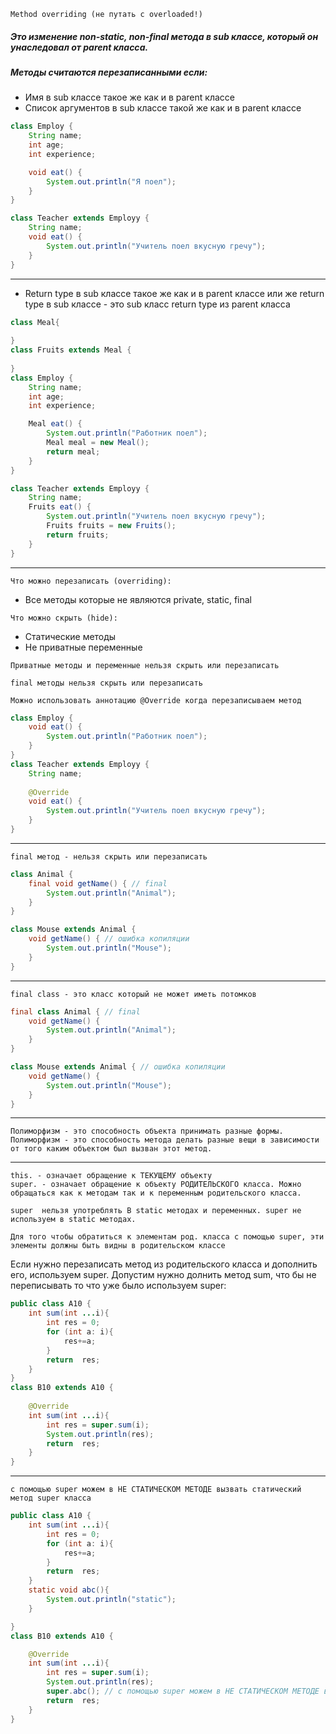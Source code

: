 
``` 
Method overriding (не путать с overloaded!)
```
##### Это изменение non-static, non-final метода в sub классе, который он унаследовал от parent класса.
##### Методы считаются перезаписанными если:
* Имя в sub классе такое же как и в parent классе
* Список аргументов в sub классе такой же как и в parent классе
```java
class Employ {
    String name;
    int age;
    int experience;

    void eat() {
        System.out.println("Я поел");
    }
}

class Teacher extends Employy {
    String name;
    void eat() {
        System.out.println("Учитель поел вкусную гречу");
    }
}
```
---
* Return type в sub классе такое же как и в parent классе или же return type  в sub классе - это sub класс return type из parent класса
```java
class Meal{
    
}
class Fruits extends Meal {
    
}
class Employ {
    String name;
    int age;
    int experience;

    Meal eat() {
        System.out.println("Работник поел");
        Meal meal = new Meal();
        return meal;
    }
}

class Teacher extends Employy {
    String name;
    Fruits eat() {
        System.out.println("Учитель поел вкусную гречу");
        Fruits fruits = new Fruits();
        return fruits;
    }
}
```
---
```
Что можно перезаписать (overriding):
```
* Все методы которые не являются private, static, final
``` 
Что можно скрыть (hide): 
```
* Статические методы 
* Не приватные переменные

``` 
Приватные методы и переменные нельзя скрыть или перезаписать
```
```
final методы нельзя скрыть или перезаписать  
```
```
Можно использовать аннотацию @Override когда перезаписываем метод 
```
```java
class Employ {
    void eat() {
        System.out.println("Работник поел");
    }
}
class Teacher extends Employy {
    String name;
    
    @Override
    void eat() {
        System.out.println("Учитель поел вкусную гречу");
    }
}
```
---
``` 
final метод - нельзя скрыть или перезаписать
```

```java
class Animal {
    final void getName() { // final 
        System.out.println("Animal");
    }
}

class Mouse extends Animal {
    void getName() { // ошибка копиляции
        System.out.println("Mouse");
    }
}
```
---
```
final class - это класс который не может иметь потомков
```
```java
final class Animal { // final
    void getName() {
        System.out.println("Animal");
    }
}

class Mouse extends Animal { // ошибка копиляции
    void getName() {
        System.out.println("Mouse");
    }
}
```
---

``` 
Полиморфизм - это способность объекта принимать разные формы.
Полиморфизм - это способность метода делать разные вещи в зависимости от того каким объектом был вызван этот метод.
```
---
``` 
this. - означает обращение к ТЕКУЩЕМУ объекту
super. - означает обращение к объекту РОДИТЕЛЬСКОГО класса. Можно обращаться как к методам так и к переменным родительского класса.
```
``` 
super  нельзя употреблять В static методах и переменных. super не используем в static методах.
```
```
Для того чтобы обратиться к элементам род. класса с помощью super, эти элементы должны быть видны в родительском классе
```

Если нужно перезаписать метод из родительского класса и дополнить его, используем super.
Допустим нужно долнить метод sum, что бы не переписывать то что уже было используем super:
```java
public class A10 {
    int sum(int ...i){
        int res = 0;
        for (int a: i){
            res+=a;
        }
        return  res;
    }
}
class B10 extends A10 {
    
    @Override
    int sum(int ...i){
        int res = super.sum(i);
        System.out.println(res);
        return  res;
    }
}
```
---
```
с помощью super можем в НЕ СТАТИЧЕСКОМ МЕТОДЕ вызвать статический метод super класса
```
```java
public class A10 {
    int sum(int ...i){
        int res = 0;
        for (int a: i){
            res+=a;
        }
        return  res;
    }
    static void abc(){
        System.out.println("static");
    }

}
class B10 extends A10 {

    @Override
    int sum(int ...i){
        int res = super.sum(i);
        System.out.println(res);
        super.abc(); // с помощью super можем в НЕ СТАТИЧЕСКОМ МЕТОДЕ вызвать статический метод super класса
        return  res;
    }
}
```